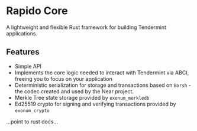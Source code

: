 
# Rapido Core 

A lightweight and flexible Rust framework for building Tendermint applications.

## Features
* Simple API
* Implements the core logic needed to interact with Tendermint via ABCI, freeing you to focus on your application
* Deterministic serialization for storage and transactions based on `Borsh` - the codec created and used by the Near project.
* Merkle Tree state storage provided by `exonum_merkledb`
* Ed25519 crypto for signing and verifying transactions provided by `exonum_crypto`

...point to rust docs...




